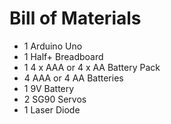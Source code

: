 # Bill of Materials

* 1 Arduino Uno
* 1 Half+ Breadboard
* 1 4 x AAA or 4 x AA Battery Pack
* 4 AAA or 4 AA Batteries 
* 1 9V Battery
* 2 SG90 Servos
* 1 Laser Diode
